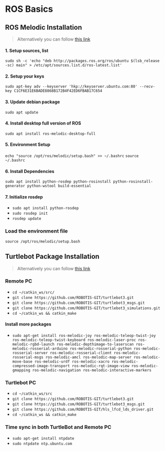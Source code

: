 # ROS Basics
## ROS Melodic Installation
> Alternatively you can follow [this link](http://wiki.ros.org/melodic/Installation/Ubuntu)
#### 1. Setup sources, list
`sudo sh -c 'echo "deb http://packages.ros.org/ros/ubuntu $(lsb_release -sc) main" > /etc/apt/sources.list.d/ros-latest.list'`
#### 2. Setup your keys
`sudo apt-key adv --keyserver 'hkp://keyserver.ubuntu.com:80' --recv-key C1CF6E31E6BADE8868B172B4F42ED6FBAB17C654`
#### 3. Update debian package
`sudo apt update`
#### 4. Install desktop full version of ROS
`sudo apt install ros-melodic-desktop-full`
#### 5. Environment Setup
`echo "source /opt/ros/melodic/setup.bash" >> ~/.bashrc`
`source ~/.bashrc`
#### 6. Install Dependencies
`sudo apt install python-rosdep python-rosinstall python-rosinstall-generator python-wstool build-essential`
#### 7. Initialize rosdep
- `sudo apt install python-rosdep`
- `sudo rosdep init`
- `rosdep update`
### Load the environment file
`source /opt/ros/melodic/setup.bash`
## Turtlebot Package Installation
> Alternatively you can follow [this link](https://emanual.robotis.com/docs/en/platform/turtlebot3/pc_setup/)
### Remote PC
- `cd ~/catkin_ws/src/`
- `git clone https://github.com/ROBOTIS-GIT/turtlebot3.git`
- `git clone https://github.com/ROBOTIS-GIT/turtlebot3_msgs.git`
- `git clone https://github.com/ROBOTIS-GIT/turtlebot3_simulations.git`
- `cd ~/catkin_ws && catkin_make`
#### Install more packages
- `sudo apt-get install ros-melodic-joy ros-melodic-teleop-twist-joy ros-melodic-teleop-twist-keyboard ros-melodic-laser-proc ros-melodic-rgbd-launch ros-melodic-depthimage-to-laserscan ros-melodic-rosserial-arduino ros-melodic-rosserial-python ros-melodic-rosserial-server ros-melodic-rosserial-client ros-melodic-rosserial-msgs ros-melodic-amcl ros-melodic-map-server ros-melodic-move-base ros-melodic-urdf ros-melodic-xacro ros-melodic-compressed-image-transport ros-melodic-rqt-image-view ros-melodic-gmapping ros-melodic-navigation ros-melodic-interactive-markers`

### Turtlebot PC
- `cd ~/catkin_ws/src`
- `git clone https://github.com/ROBOTIS-GIT/turtlebot3.git`
- `git clone https://github.com/ROBOTIS-GIT/turtlebot3_msgs.git`
- `git clone https://github.com/ROBOTIS-GIT/hls_lfcd_lds_driver.git`
- `cd ~/catkin_ws && catkin_make`

### Time sync in both TurtleBot and Remote PC
- `sudo apt-get install ntpdate`
- `sudo ntpdate ntp.ubuntu.com`
